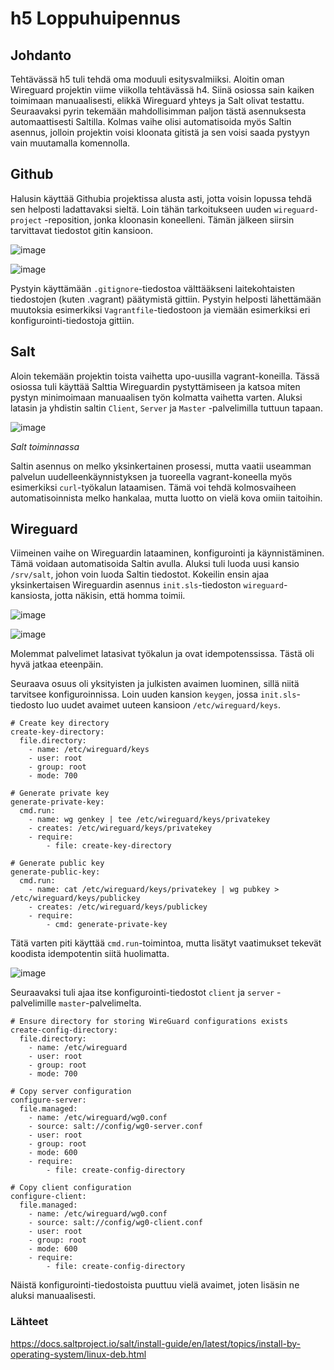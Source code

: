 # h5 Loppuhuipennus

## Johdanto

Tehtävässä h5 tuli tehdä oma moduuli esitysvalmiiksi. Aloitin oman Wireguard projektin viime viikolla tehtävässä h4. Siinä osiossa sain kaiken toimimaan manuaalisesti, elikkä Wireguard yhteys ja Salt olivat testattu. Seuraavaksi pyrin tekemään mahdollisimman paljon tästä asennuksesta automaattisesti Saltilla. Kolmas vaihe olisi automatisoida myös Saltin asennus, jolloin projektin voisi kloonata gitistä ja sen voisi saada pystyyn vain muutamalla komennolla. 

## Github

Halusin käyttää Githubia projektissa alusta asti, jotta voisin lopussa tehdä sen helposti ladattavaksi sieltä. Loin tähän tarkoitukseen uuden `wireguard-project` -reposition, jonka kloonasin koneelleni. Tämän jälkeen siirsin tarvittavat tiedostot gitin kansioon.

![image](https://github.com/user-attachments/assets/cc7bc10c-8d2f-448e-b4e1-a7ab9079de6a)

![image](https://github.com/user-attachments/assets/503b8d8e-8b5e-44eb-b2ef-c62221925138)

Pystyin käyttämään `.gitignore`-tiedostoa välttääkseni laitekohtaisten tiedostojen (kuten .vagrant) päätymistä gittiin. Pystyin helposti lähettämään muutoksia esimerkiksi `Vagrantfile`-tiedostoon ja viemään esimerkiksi eri konfigurointi-tiedostoja gittiin.

## Salt

Aloin tekemään projektin toista vaihetta upo-uusilla vagrant-koneilla. Tässä osiossa tuli käyttää Salttia Wireguardin pystyttämiseen ja katsoa miten pystyn minimoimaan manuaalisen työn kolmatta vaihetta varten. Aluksi latasin ja yhdistin saltin `Client`, `Server` ja `Master` -palvelimilla tuttuun tapaan. 

![image](https://github.com/user-attachments/assets/a7e3e4e2-d5ae-458a-b8ad-6c3bdea65efc)

_Salt toiminnassa_

Saltin asennus on melko yksinkertainen prosessi, mutta vaatii useamman palvelun uudelleenkäynnistyksen ja tuoreella vagrant-koneella myös esimerkiksi `curl`-työkalun lataamisen. Tämä voi tehdä kolmosvaiheen automatisoinnista melko hankalaa, mutta luotto on vielä kova omiin taitoihin.

## Wireguard

Viimeinen vaihe on Wireguardin lataaminen, konfigurointi ja käynnistäminen. Tämä voidaan automatisoida Saltin avulla. Aluksi tuli luoda uusi kansio `/srv/salt`, johon voin luoda Saltin tiedostot. Kokeilin ensin ajaa yksinkertaisen Wireguardin asennus `init.sls`-tiedoston `wireguard`-kansiosta, jotta näkisin, että homma toimii.

![image](https://github.com/user-attachments/assets/627ee475-211b-4da7-baed-110b0ce23926)

![image](https://github.com/user-attachments/assets/663c15e0-ecb2-4d4c-9fae-a3cb4c316ad5)

Molemmat palvelimet latasivat työkalun ja ovat idempotenssissa. Tästä oli hyvä jatkaa eteenpäin.

Seuraava osuus oli yksityisten ja julkisten avaimen luominen, sillä niitä tarvitsee konfiguroinnissa. Loin uuden kansion `keygen`, jossa `init.sls`-tiedosto luo uudet avaimet uuteen kansioon `/etc/wireguard/keys`.

```
# Create key directory
create-key-directory:
  file.directory:
    - name: /etc/wireguard/keys
    - user: root
    - group: root
    - mode: 700

# Generate private key
generate-private-key:
  cmd.run:
    - name: wg genkey | tee /etc/wireguard/keys/privatekey
    - creates: /etc/wireguard/keys/privatekey
    - require:
        - file: create-key-directory

# Generate public key
generate-public-key:
  cmd.run:
    - name: cat /etc/wireguard/keys/privatekey | wg pubkey > /etc/wireguard/keys/publickey
    - creates: /etc/wireguard/keys/publickey
    - require:
        - cmd: generate-private-key
```

Tätä varten piti käyttää `cmd.run`-toimintoa, mutta lisätyt vaatimukset tekevät koodista idempotentin siitä huolimatta.

![image](https://github.com/user-attachments/assets/058c020d-ed97-4405-ac5d-ccf20fead646)

Seuraavaksi tuli ajaa itse konfigurointi-tiedostot `client` ja `server` -palvelimille `master`-palvelimelta.

```
# Ensure directory for storing WireGuard configurations exists
create-config-directory:
  file.directory:
    - name: /etc/wireguard
    - user: root
    - group: root
    - mode: 700

# Copy server configuration
configure-server:
  file.managed:
    - name: /etc/wireguard/wg0.conf
    - source: salt://config/wg0-server.conf
    - user: root
    - group: root
    - mode: 600
    - require:
        - file: create-config-directory

# Copy client configuration
configure-client:
  file.managed:
    - name: /etc/wireguard/wg0.conf
    - source: salt://config/wg0-client.conf
    - user: root
    - group: root
    - mode: 600
    - require:
        - file: create-config-directory
```

Näistä konfigurointi-tiedostoista puuttuu vielä avaimet, joten lisäsin ne aluksi manuaalisesti.

### Lähteet
https://docs.saltproject.io/salt/install-guide/en/latest/topics/install-by-operating-system/linux-deb.html
